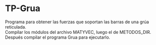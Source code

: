 # TP-Grua
Programa para obtener las fuerzas que soportan las barras de una grúa reticulada.  
Compilar los módulos del archivo MATYVEC, luego el de METODOS_DIR.  
Después compilar el programa Grua para ejecutarlo.  
